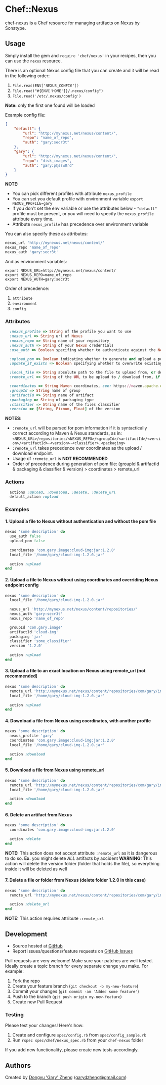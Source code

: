 # Chef::Nexus

chef-nexus is a Chef resource for managing artifacts on Nexus by Sonatype.

## Usage

Simply install the gem and `require 'chef/nexus'` in your recipes, then you can use the `nexus` resource.

There is an optional Nexus config file that you can create and it will be read in the following order:
1. `File.read(ENV['NEXUS_CONFIG'])`
2. `File.read("#{ENV['HOME']}/.nexus/config")`
3. `File.read('/etc/.nexus/config')`

**Note:** only the first one found will be loaded

Example config file:
```json
{
    "default": {
        "url": "http://mynexus.net/nexus/content/",
        "repo": "name_of_repo",
        "auth": "gary:secr3t"
    },
    "gary": {
        "url": "http://mynexus.net/nexus/content/",
        "repo": "disk_images",
        "auth": "gary:p@ssw0rd"
    }
}
```

**NOTE:**

* You can pick different profiles with attribute `nexus_profile`
* You can set you default profile with environment variable `export NEXUS_PROFILE=gary`
* If you don't set the env variable or use the attributes below - `"default"` profile must be present, or you will need to specify the `nexus_profile` attribute every time.
* Attribute `nexus_profile` has precedence over environment variable

You can also specify these as attributes:
```ruby
nexus_url 'http://mynexus.net/nexus/content/'
nexus_repo 'name_of_repo'
nexus_auth 'gary:secr3t'
```

And as environment variables:
```shell
export NEXUS_URL=http://mynexus.net/nexus/content/
export NEXUS_REPO=name_of_repo
export NEXUS_AUTH=gary:secr3t
```

Order of precedence:
1. `attribute`
2. `environment`
3. `config`

### Attributes

```ruby
  :nexus_profile => String of the profile you want to use
  :nexus_url => String url of Nexus
  :nexus_repo => String name of your repository
  :nexus_auth => String of your Nexus credentials
  :use_auth => Boolean specifing whether to authenticate against the Nexus server, fix for 403 Forbidden

  :upload_pom => Boolean indicating whether to generate and upload a pom file, default true
  :update_if_exists => Boolean specifying whether to overwrite existing artifacts during upload action (deletes artifact folder first) 

  :local_file => String absolute path to the file to upload from, or download to
  :remote_url => String of the URL to be upload to / download from, if used, all attributes below are ignored. SEE NOTES

  :coordinates => String Maven coordinates, see: https://maven.apache.org/pom.html#Maven_Coordinates
  :groupId => String name of group
  :artifactId => String name of artifact
  :packaging => String of packaging type
  :classifier => String name of the files classifier
  :version => [String, Fixnum, Float] of the version
```
**NOTES**:

* `:remote_url` will be parsed for pom information if it is syntactically correct according to Maven & Nexus standards, as in:
`<NEXUS_URL>/repositories/<NEXUS_REPO>/<groupId>/<artifactId>/<version>/<artifactId>-<version>-<classifier>.<packaging>`
* `:remote_url` takes precedence over coordinates as the upload / download endpoint.
* Usage of `:remote_url` is **NOT RECOMMENDED**
* Order of precedence during generation of pom file: 
(groupId & artifactId & packaging & classifier & version) > coordinates > remote_url

### Actions

```ruby
  actions :upload, :download, :delete, :delete_url
  default_action :upload
```

### Examples

#### 1. Upload a file to Nexus without authentication and without the pom file

```ruby
nexus 'some description' do
  use_auth false
  upload_pom false
  
  coordinates 'com.gary.image:cloud-img:jar:1.2.0'
  local_file '/home/gary/cloud-img-1.2.0.jar'
  
  action :upload
end
```

#### 2. Upload a file to Nexus without using coordinates and overriding Nexus endpoint config

```ruby
nexus 'some description' do
  local_file '/home/gary/cloud-img-1.2.0.jar'
  
  nexus_url 'http://mynexus.net/nexus/content/repositories/'
  nexus_auth 'gary:secr3t'
  nexus_repo 'name_of_repo'

  groupId 'com.gary.image'
  artifactId 'cloud-img'
  packaging 'jar'
  classifier 'some_classifier'
  version '1.2.0'
  
  action :upload
end
```

#### 3. Upload a file to an exact location on Nexus using remote_url (not recommended)

```ruby
nexus 'some description' do  
  remote_url 'http://mynexus.net/nexus/content/repositories/com/gary/image/cloud-img/some_folder/bad_practice.jar'
  local_file '/home/gary/cloud-img-1.2.0.jar'
  
  action :upload
end
```

#### 4. Download a file from Nexus using coordinates, with another profile

```ruby
nexus 'some description' do
  nexus_profile 'gary'
  coordinates 'com.gary.image:cloud-img:jar:1.2.0'
  local_file '/home/gary/cloud-img-1.2.0.jar'
  
  action :download
end
```

#### 5. Download a file from Nexus using remote_url

```ruby
nexus 'some description' do
  remote_url 'http://mynexus.net/nexus/content/repositories/com/gary/image/cloud-img/1.2.0/cloud-img-1.2.0.jar'
  local_file '/home/gary/cloud-img-1.2.0.jar'
  
  action :download
end
```

#### 6. Delete an artifact from Nexus

```ruby
nexus 'some description' do
  coordinates 'com.gary.image:cloud-img:jar:1.2.0'
  
  action :delete
end
```
**NOTE:** This action does not accept attribute `:remote_url` as it is dangerous to do so. **Ex.** you might delete *ALL* artifacts by accident
**WARNING:** This action will delete the version folder (folder that holds the file), so everything inside it will be deleted as well

#### 7. Delete a file or folder from Nexus (delete folder 1.2.0 in this case)

```ruby
nexus 'some description' do
  remote_url 'http://mynexus.net/nexus/content/repositories/com/gary/image/cloud-img/1.2.0/'
  
  action :delete_url
end
```
**NOTE:** This action requires attribute `:remote_url`

## Development

* Source hosted at [GitHub](https://github.com/blackberry/chef-nexus)
* Report issues/questions/feature requests on [GitHub Issues](https://github.com/blackberry/chef-nexus/issues)

Pull requests are very welcome! Make sure your patches are well tested. Ideally create a topic branch for every separate change you make. For example:

1. Fork the repo
2. Create your feature branch (`git checkout -b my-new-feature`)
3. Commit your changes (`git commit -am 'Added some feature'`)
4. Push to the branch (`git push origin my-new-feature`)
5. Create new Pull Request

### Testing

Please test your changes! Here's how:

1. Create and configure `spec/config.rb` from `spec/config_sample.rb`
2. Run `rspec spec/chef/nexus_spec.rb` from your `chef-nexus` folder

If you add new functionality, please create new tests accordingly.

## Authors

Created by [Dongyu 'Gary' Zheng](https://github.com/dongyuzheng) (<garydzheng@gmail.com>)
